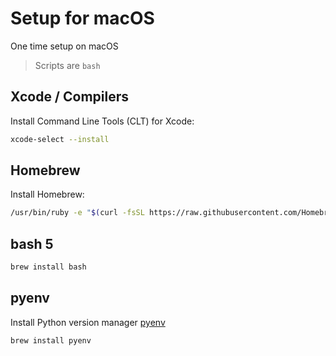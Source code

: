 # Setup for macOS

One time setup on macOS

> Scripts are `bash`

## Xcode / Compilers

Install Command Line Tools (CLT) for Xcode:

```bash
xcode-select --install
```

## Homebrew

Install Homebrew:

```bash
/usr/bin/ruby -e "$(curl -fsSL https://raw.githubusercontent.com/Homebrew/install/master/install)"
```

## bash 5

```bash
brew install bash
```

## pyenv

Install Python version manager [pyenv](https://github.com/pyenv/pyenv)

```bash
brew install pyenv
```
